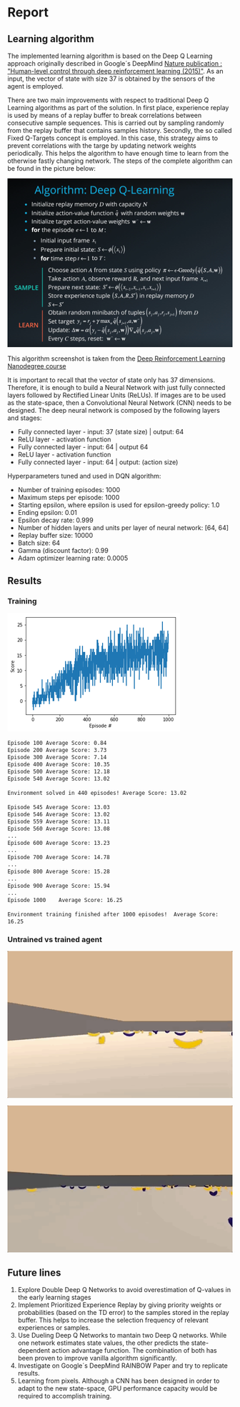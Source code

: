 # Report

## Learning algorithm

The implemented learning algorithm is based on the Deep Q Learning approach originally described in Google´s DeepMind [Nature publication : "Human-level control through deep reinforcement learning (2015)"](https://storage.googleapis.com/deepmind-media/dqn/DQNNaturePaper.pdf). As an input, the vector of state with size 37 is obtained by the sensors of the agent is employed.

There are two main improvements with respect to traditional Deep Q Learning algorithms as part of the solution. In first place, experience replay is used by means of a replay buffer to break correlations between consecutive sample sequences. This is carried out by sampling randomly from the replay buffer that contains samples history. Secondly, the so called Fixed Q-Targets concept is employed. In this case, this strategy aims to prevent correlations with the targe by updating network weights periodically. This helps the algorithm to have enough time to learn from the otherwise fastly changing network. The steps of the complete algorithm can be found in the picture below:

![Deep Q-Learning algorithm from Udacity course](./images/DQN.png)

This algorithm screenshot is taken from the [Deep Reinforcement Learning Nanodegree course](https://www.udacity.com/course/deep-reinforcement-learning-nanodegree--nd893)

It is important to recall that the vector of state only has 37 dimensions. Therefore, it is enough to build a Neural Network with just fully connected layers followed by Rectified Linear Units (ReLUs). If images are to be used as the state-space, then a Convolutional Neural Network (CNN) needs to be designed. The deep neural network is composed by the following layers and stages:

- Fully connected layer - input: 37 (state size) | output: 64
- ReLU layer - activation function
- Fully connected layer - input: 64 |  output 64
- ReLU layer - activation function
- Fully connected layer - input: 64 | output: (action size)

Hyperparameters tuned and used in DQN algorithm:

- Number of training episodes: 1000
- Maximum steps per episode: 1000
- Starting epsilon, where epsilon is used for epsilon-greedy policy: 1.0
- Ending epsilon: 0.01
- Epsilon decay rate: 0.999
- Number of hidden layers and units per layer of neural network: [64, 64]
- Replay buffer size: 10000
- Batch size: 64
- Gamma (discount factor): 0.99
- Adam optimizer learning rate: 0.0005

## Results

### Training

![results](./images/training.png)

```
Episode 100	Average Score: 0.84
Episode 200	Average Score: 3.73
Episode 300	Average Score: 7.14
Episode 400	Average Score: 10.35
Episode 500	Average Score: 12.18
Episode 540	Average Score: 13.02

Environment solved in 440 episodes!	Average Score: 13.02

Episode 545	Average Score: 13.03
Episode 546	Average Score: 13.02
Episode 559	Average Score: 13.11
Episode 560	Average Score: 13.08
...
Episode 600	Average Score: 13.23
...
Episode 700	Average Score: 14.78
...
Episode 800	Average Score: 15.28
...
Episode 900	Average Score: 15.94
...
Episode 1000	Average Score: 16.25

Environment training finished after 1000 episodes!	Average Score: 16.25
```

### Untrained vs trained agent

![untrained](./images/untrained_agent.gif)

![trained](./images/trained_agent.gif)

## Future lines



1. Explore Double Deep Q Networks to avoid overestimation of Q-values in the early learning stages 
3. Implement Prioritized Experience Replay by giving priority weights or probabilities (based on the TD error) to the samples stored in    the replay buffer. This helps to increase the selection frequency of relevant experiences or samples.
4. Use Dueling Deep Q Networks to mantain two Deep Q networks. While one network estimates state values, the other predicts the state-      dependent action advantage function. The combination of both has been proven to improve vanilla algorithm significantly.
5. Investigate on Google´s DeepMind RAINBOW Paper and try to replicate results.
6. Learning from pixels. Although a CNN has been designed in order to adapt to the new state-space, GPU performance capacity would be      required to accomplish training.
